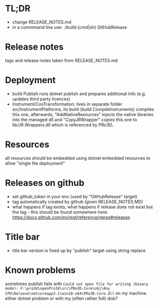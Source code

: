 # TL;DR

- change RELEASE_NOTES.md
- in a commmand line use: ./build.{cmd|sh} GitHubRelease 

# Release notes

tags and release notes taken from RELEASE_NOTES.md

# Deployment

- build Publish runs dotnet publish and prepares additional info (e.g. updates third party licences)
- Instrument/CooTransformation: lives in separate folder src/InstrumentPlatforms, its build (build CompileInstruments) compiles this one, afterwards, "AddNativeResources" injects the native libraries into the managed dll and "CopyJRWrapper" copies this one to lib/JR.Wrappers.dll which is referenced by PRo3D..

# Resources

all resources should be embedded using dotnet embedded resources to allow "single file deployment"

# Releases on github

- set github_token in your env (used by "GitHubRelease" target)
- tag automatically created by github (given RELEASE_NOTES.MD)
- what happens if tag exists, what happens if release does not exist but the tag - this should be found somewhere here: https://docs.github.com/en/rest/reference/repos#releases

# Title bar

- title bar version is fixed up by "publish" target using string replace

# Known problems

sometimes publish fails with ```Could not open file for writing (binary mode): F:\pro3d\openPro3d\src\PRo3D.Core\obj\Any CPU\Release\netcoreapp3.1\win10-x64\PRo3D.Core.dll``` on my machine. either dotnet problem or with my (often rather full) disk?
